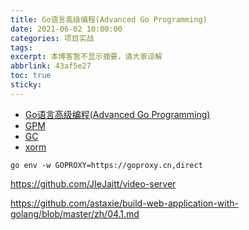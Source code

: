 ```yaml
---
title: Go语言高级编程(Advanced Go Programming)
date: 2021-06-02 10:00:00
categories: 项目实战
tags:
excerpt: 本博客暂不显示摘要，请大家谅解
abbrlink: 43af5e27
toc: true
sticky:
---
```


- [Go语言高级编程(Advanced Go Programming)](https://chai2010.cn/advanced-go-programming-book/index.html#go%E8%AF%AD%E8%A8%80%E9%AB%98%E7%BA%A7%E7%BC%96%E7%A8%8Badvanced-go-programming)
- [GPM](https://www.bilibili.com/video/BV1wz4y1y7Kd/?spm_id_from=333.337.search-card.all.click&vd_source=555037c225feed26cbf0539c0c68c4eb)
- [GC](https://www.bilibili.com/video/BV1wz4y1y7Kd/?spm_id_from=333.337.search-card.all.click&vd_source=555037c225feed26cbf0539c0c68c4eb)
- [xorm](https://gobook.io/read/gitea.com/xorm/manual-zh-CN/chapter-02/4.columns.html)

```shell
go env -w GOPROXY=https://goproxy.cn,direct
```

https://github.com/JIeJaitt/video-server

https://github.com/astaxie/build-web-application-with-golang/blob/master/zh/04.1.md
